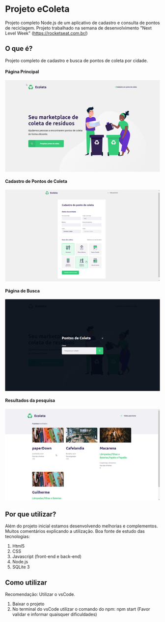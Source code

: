 # Projeto eColeta
Projeto completo Node.js de um aplicativo de cadastro e consulta de pontos de reciclagem. Projeto trabalhado na semana de desenvolvimento "Next Level Week" (https://rocketseat.com.br/)

## O que é?
Projeto completo de cadastro e busca de pontos de coleta por cidade. 

#### Página Principal
![Página principal](doc/index.png)

#### Cadastro de Pontos de Coleta
![Cadastro de Pontos de Coleta](doc/new_item.png)

#### Página de Busca
![Página de busca](doc/search.png)

#### Resultados da pesquisa
![Resultados da busca](doc/search_results.png)

## Por que utilizar?
Além do projeto inicial estamos desenvolvendo melhorias e complementos.
Muitos comentários explicando a utilização.
Boa fonte de estudo das tecnologias:
1. Html5
2. CSS
3. Javascript (front-end e back-end)
4. Node.js
5. SQLite 3
 
 
## Como utilizar
Recomendação: Utilizar o vsCode.

1. Baixar o projeto
2. No terminal do vsCode utilizar o comando do npm: npm start (Favor validar e informar quaisquer dificuldades)
